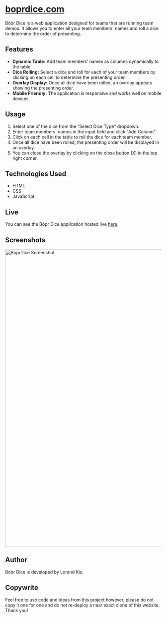 # [boprdice.com](https://www.boprdice.com)

Bóbr Dice is a web application designed for teams that are running team demos. It allows you to enter all your team members' names and roll a dice to determine the order of presenting. 

## Features

- **Dynamic Table:** Add team members' names as columns dynamically to the table.
- **Dice Rolling:** Select a dice and roll for each of your team members by clicking on each cell to determine the presenting order.
- **Overlay Display:** Once all dice have been rolled, an overlay appears showing the presenting order.
- **Mobile Friendly:** The application is responsive and works well on mobile devices.

## Usage

1. Select one of the dice from the "Select Dice Type" dropdown.
2. Enter team members' names in the input field and click "Add Column".
3. Click on each cell in the table to roll the dice for each team member.
4. Once all dice have been rolled, the presenting order will be displayed in an overlay.
5. You can close the overlay by clicking on the close button (X) in the top right corner.

## Technologies Used

- HTML
- CSS
- JavaScript

## Live

You can see the Bópr Dice application hosted live [here](https://www.boprdice.com).

## Screenshots

<img width="953" alt="BoprDice Screenshot" src="https://github.com/user-attachments/assets/b27ce86d-0858-4442-9411-ab93d3a55a3b" />

## Author

Bóbr Dice is developed by Lorand Kis.

## Copywrite

Feel free to use code and ideas from this project however, please do not copy it one for one and do not re-deploy a near exact clone of this website. Thank you!
